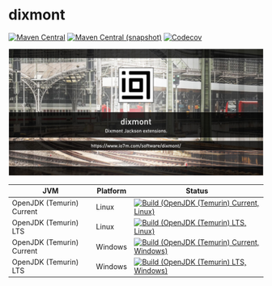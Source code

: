 dixmont
===

[![Maven Central](https://img.shields.io/maven-central/v/com.io7m.dixmont/com.io7m.dixmont.svg?style=flat-square)](http://search.maven.org/#search%7Cga%7C1%7Cg%3A%22com.io7m.dixmont%22)
[![Maven Central (snapshot)](https://img.shields.io/nexus/s/https/s01.oss.sonatype.org/com.io7m.dixmont/com.io7m.dixmont.svg?style=flat-square)](https://s01.oss.sonatype.org/content/repositories/snapshots/com/io7m/dixmont/)
[![Codecov](https://img.shields.io/codecov/c/github/io7m/dixmont.svg?style=flat-square)](https://codecov.io/gh/io7m/dixmont)

![dixmont](./src/site/resources/dixmont.jpg?raw=true)

| JVM | Platform | Status |
|-----|----------|--------|
| OpenJDK (Temurin) Current | Linux | [![Build (OpenJDK (Temurin) Current, Linux)](https://img.shields.io/github/workflow/status/io7m/dixmont/main.linux.temurin.current)](https://github.com/io7m/dixmont/actions?query=workflow%3Amain.linux.temurin.current)|
| OpenJDK (Temurin) LTS | Linux | [![Build (OpenJDK (Temurin) LTS, Linux)](https://img.shields.io/github/workflow/status/io7m/dixmont/main.linux.temurin.lts)](https://github.com/io7m/dixmont/actions?query=workflow%3Amain.linux.temurin.lts)|
| OpenJDK (Temurin) Current | Windows | [![Build (OpenJDK (Temurin) Current, Windows)](https://img.shields.io/github/workflow/status/io7m/dixmont/main.windows.temurin.current)](https://github.com/io7m/dixmont/actions?query=workflow%3Amain.windows.temurin.current)|
| OpenJDK (Temurin) LTS | Windows | [![Build (OpenJDK (Temurin) LTS, Windows)](https://img.shields.io/github/workflow/status/io7m/dixmont/main.windows.temurin.lts)](https://github.com/io7m/dixmont/actions?query=workflow%3Amain.windows.temurin.lts)|
